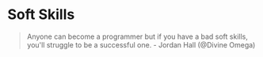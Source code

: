 # Soft Skills

> Anyone can become a programmer but if you have a bad soft skills, you'll struggle to be a successful one. - Jordan Hall (@Divine Omega)